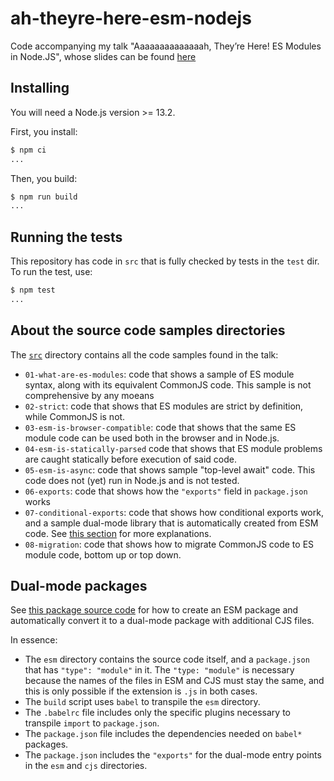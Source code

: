 # ah-theyre-here-esm-nodejs

Code accompanying my talk "Aaaaaaaaaaaaaah, They’re Here! ES Modules in Node.JS",
whose slides can be found [here](http://bit.ly/ah-theyre-here-esm-nodejs-nodetlv)

## Installing

You will need a Node.js version >= 13.2.

First, you install:

```sh
$ npm ci
...
```

Then, you build:

```sh
$ npm run build
...
```

## Running the tests

This repository has code in `src` that is fully checked by tests in the `test` dir. To run the test, use:

```sh
$ npm test
...
```

## About the source code samples directories

The [`src`](./src) directory contains all the code samples found in the talk:

* `01-what-are-es-modules`: code that shows a sample of ES module syntax, along with its equivalent CommonJS code.
  This sample is not comprehensive by any moeans
* `02-strict`: code that shows that ES modules are strict by definition, while CommonJS is not.
* `03-esm-is-browser-compatible`: code that shows that the same ES module code can be used both in the browser
  and in Node.js.
* `04-esm-is-statically-parsed` code that shows that ES module problems are caught statically before execution
  of said code.
* `05-esm-is-async`: code that shows sample "top-level await" code. This code does
  not (yet) run in Node.js and is not tested.
* `06-exports`: code that shows how the `"exports"` field in `package.json` works
* `07-conditional-exports`: code that shows how conditional exports work, and a sample dual-mode library
  that is automatically created from ESM code. See [this section](#dual-mode-packages) for more explanations.
* `08-migration`: code that shows how to migrate CommonJS code to ES module code, bottom up or top down.

## Dual-mode packages

See [this package source code](./src/07-conditional-exports/dual-mode-package)
for how to create an ESM package and automatically convert it to a dual-mode package with additional CJS files.

In essence:

* The `esm` directory contains the source code itself, and a `package.json` that has `"type": "module"` in it.
  The `"type: "module"` is necessary because the names of the files in ESM and CJS must stay the same, and this
  is only possible if the extension is `.js` in both cases.
* The `build` script uses `babel` to transpile the `esm` directory.
* The `.babelrc` file includes only the specific plugins necessary to transpile `import` to `package.json`.
* The `package.json` file includes the dependencies needed on `babel*` packages.
* The `package.json` includes the `"exports"` for the dual-mode entry points in the `esm` and `cjs` directories.
